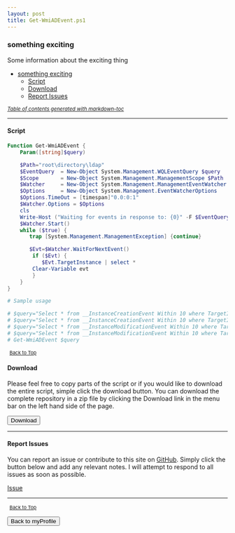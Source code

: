 ```yaml
---
layout: post
title: Get-WmiADEvent.ps1
---
```


### something exciting

Some information about the exciting thing

- [something exciting](#something-exciting)
  - [Script](#script)
  - [Download](#download)
  - [Report Issues](#report-issues)

<small><i><a href='http://ecotrust-canada.github.io/markdown-toc/'>Table of contents generated with markdown-toc</a></i></small>

---

#### Script

```powershell
Function Get-WmiADEvent {
    Param([string]$query)

    $Path="root\directory\ldap"
    $EventQuery  = New-Object System.Management.WQLEventQuery $query
    $Scope       = New-Object System.Management.ManagementScope $Path
    $Watcher     = New-Object System.Management.ManagementEventWatcher $Scope,$EventQuery
    $Options     = New-Object System.Management.EventWatcherOptions
    $Options.TimeOut = [timespan]"0.0:0:1"
    $Watcher.Options = $Options
    cls
    Write-Host ("Waiting for events in response to: {0}" -F $EventQuery.querystring)  -backgroundcolor cyan -foregroundcolor black
    $Watcher.Start()
    while ($true) {
       trap [System.Management.ManagementException] {continue}

       $Evt=$Watcher.WaitForNextEvent()
        if ($Evt) {
           $Evt.TargetInstance | select *
        Clear-Variable evt
        }
    }
}

# Sample usage

# $query="Select * from __InstanceCreationEvent Within 10 where TargetInstance ISA 'DS_USER'"
# $query="Select * from __InstanceCreationEvent Within 10 where TargetInstance ISA 'DS_GROUP'"
# $query="Select * from __InstanceModificationEvent Within 10 where TargetInstance ISA 'DS_USER'"
# $query="Select * from __InstanceModificationEvent Within 10 where TargetInstance ISA 'DS_COMPUTER'"
# Get-WmiADEvent $query
```

<span style="font-size:11px;"><a href="#"><i class="fas fa-caret-up" aria-hidden="true" style="color: white; margin-right:5px;"></i>Back to Top</a></span>

#### Download

Please feel free to copy parts of the script or if you would like to download the entire script, simple click the download button. You can download the complete repository in a zip file by clicking the Download link in the menu bar on the left hand side of the page.

<button class="btn" type="submit" onclick="window.open('http://agamar.domain.leigh-services.com:4000/powershell/functions/myProfile/Get-WmiADEvent.ps1')">
    <i class="fa fa-cloud-download-alt">
    </i>
        Download
</button>

---

#### Report Issues

You can report an issue or contribute to this site on <a href="https://github.com/BanterBoy/scripts-blog/issues">GitHub</a>. Simply click the button below and add any relevant notes. I will attempt to respond to all issues as soon as possible.

<!-- Place this tag where you want the button to render. -->

<a class="github-button" href="https://github.com/BanterBoy/scripts-blog/issues/new?title=Get-WmiADEvent.ps1&body=There is a problem with this function. Please find details below." data-show-count="true" aria-label="Issue BanterBoy/scripts-blog on GitHub">Issue</a>

---

<span style="font-size:11px;"><a href="#"><i class="fas fa-caret-up" aria-hidden="true" style="color: white; margin-right:5px;"></i>Back to Top</a></span>

<a href="/menu/_pages/myProfile.html">
    <button class="btn">
        <i class='fas fa-reply'>
        </i>
            Back to myProfile
    </button>
</a>

[1]: http://ecotrust-canada.github.io/markdown-toc
[2]: https://github.com/googlearchive/code-prettify
